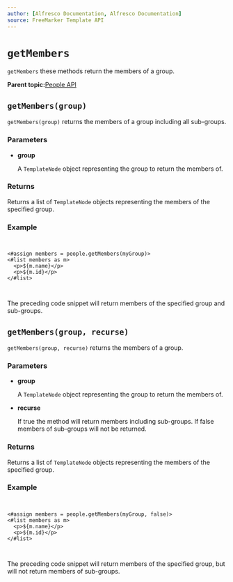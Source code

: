 ```yaml
---
author: [Alfresco Documentation, Alfresco Documentation]
source: FreeMarker Template API
---
```


# `getMembers`

`getMembers` these methods return the members of a group.

**Parent topic:**[People API](../references/API-FreeMarker-People.md)

## `getMembers(group)`

`getMembers(group)` returns the members of a group including all sub-groups.

### Parameters

-   **group**

    A `TemplateNode` object representing the group to return the members of.


### Returns

Returns a list of `TemplateNode` objects representing the members of the specified group.

### Example

```


<#assign members = people.getMembers(myGroup)>
<#list members as m>
  <p>${m.name}</p>
  <p>${m.id}</p>
</#list>

      
```

The preceding code snippet will return members of the specified group and sub-groups.

## `getMembers(group, recurse)`

`getMembers(group, recurse)` returns the members of a group.

### Parameters

-   **group**

    A `TemplateNode` object representing the group to return the members of.

-   **recurse**

    If true the method will return members including sub-groups. If false members of sub-groups will not be returned.


### Returns

Returns a list of `TemplateNode` objects representing the members of the specified group.

### Example

```


<#assign members = people.getMembers(myGroup, false)>
<#list members as m>
  <p>${m.name}</p>
  <p>${m.id}</p>
</#list>

        
```

The preceding code snippet will return members of the specified group, but will not return members of sub-groups.

